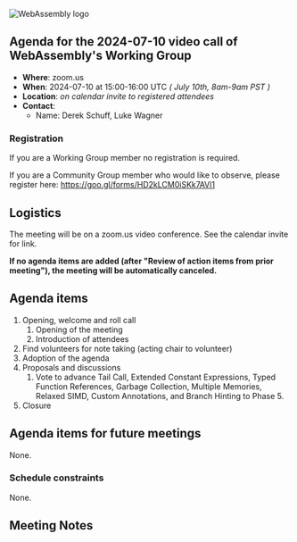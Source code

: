 ![WebAssembly logo](/images/WebAssembly.png)

## Agenda for the 2024-07-10 video call of WebAssembly's Working Group

- **Where**: zoom.us
- **When**: 2024-07-10 at 15:00-16:00 UTC *( July 10th, 8am-9am PST )*
- **Location**: *on calendar invite to registered attendees*
- **Contact**:
    - Name: Derek Schuff, Luke Wagner

### Registration

If you are a Working Group member no registration is required.

If you are a Community Group member who would like to observe, please register here: https://goo.gl/forms/HD2kLCM0iSKk7AVl1

## Logistics

The meeting will be on a zoom.us video conference.
See the calendar invite for link.

**If no agenda items are added (after "Review of action items from prior meeting"),
the meeting will be automatically canceled.**

## Agenda items

1. Opening, welcome and roll call
    1. Opening of the meeting
    1. Introduction of attendees
1. Find volunteers for note taking (acting chair to volunteer)
1. Adoption of the agenda
1. Proposals and discussions
    1. Vote to advance Tail Call, Extended Constant Expressions, Typed Function References, Garbage Collection, Multiple Memories,
       Relaxed SIMD, Custom Annotations, and Branch Hinting to Phase 5.
1. Closure

## Agenda items for future meetings

None.

### Schedule constraints

None.

## Meeting Notes
